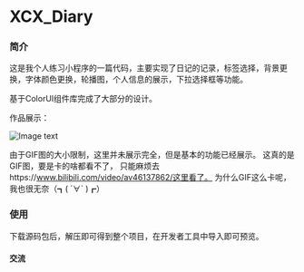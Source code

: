 # XCX_Diary

### **简介**

这是我个人练习小程序的一篇代码，主要实现了日记的记录，标签选择，背景更换，字体颜色更换，轮播图，个人信息的展示，下拉选择框等功能。

基于ColorUI组件库完成了大部分的设计。

作品展示：

![Image text](https://github.com/XCBYXS/TempImage/blob/master/XcxImage/XCX_UI(1).gif)

由于GIF图的大小限制，这里并未展示完全，但是基本的功能已经展示。
这真的是GIF图，要是卡的啥都看不了，
只能麻烦去https://www.bilibili.com/video/av46137862/这里看了。
为什么GIF这么卡呢，我也很无奈（┓( ´∀` )┏）

### **使用**

下载源码包后，解压即可得到整个项目，在开发者工具中导入即可预览。

#### **交流**


